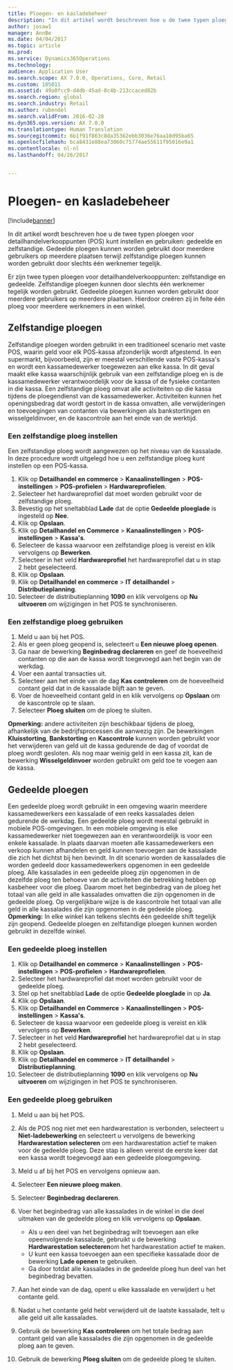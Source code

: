 ```yaml
---
title: Ploegen- en kasladebeheer
description: "In dit artikel wordt beschreven hoe u de twee typen ploegen voor detailhandelverkooppunten (POS) kunt instellen en gebruiken: gedeelde en zelfstandige. Gedeelde ploegen kunnen worden gebruikt door meerdere gebruikers op meerdere plaatsen terwijl zelfstandige ploegen kunnen worden gebruikt door slechts één werknemer tegelijk."
author: josaw1
manager: AnnBe
ms.date: 04/04/2017
ms.topic: article
ms.prod: 
ms.service: Dynamics365Operations
ms.technology: 
audience: Application User
ms.search.scope: AX 7.0.0, Operations, Core, Retail
ms.custom: 105011
ms.assetid: 49a0fcc9-d4db-45ad-8c4b-213ccaced82b
ms.search.region: global
ms.search.industry: Retail
ms.author: rubendel
ms.search.validFrom: 2016-02-28
ms.dyn365.ops.version: AX 7.0.0
ms.translationtype: Human Translation
ms.sourcegitcommit: 6b1f91f863c8da35362ebb3036e76aa10d95ba65
ms.openlocfilehash: bca8431e88ea73060c75774ae55611f95016e9a1
ms.contentlocale: nl-nl
ms.lasthandoff: 04/26/2017


---
```


# <a name="shift-and-cash-drawer-management"></a>Ploegen- en kasladebeheer

[!include[banner](includes/banner.md)]


In dit artikel wordt beschreven hoe u de twee typen ploegen voor detailhandelverkooppunten (POS) kunt instellen en gebruiken: gedeelde en zelfstandige. Gedeelde ploegen kunnen worden gebruikt door meerdere gebruikers op meerdere plaatsen terwijl zelfstandige ploegen kunnen worden gebruikt door slechts één werknemer tegelijk.

Er zijn twee typen ploegen voor detailhandelverkooppunten: zelfstandige en gedeelde. Zelfstandige ploegen kunnen door slechts één werknemer tegelijk worden gebruikt. Gedeelde ploegen kunnen worden gebruikt door meerdere gebruikers op meerdere plaatsen. Hierdoor creëren zij in feite één ploeg voor meerdere werknemers in een winkel.

## <a name="standalone-shifts"></a>Zelfstandige ploegen
Zelfstandige ploegen worden gebruikt in een traditioneel scenario met vaste POS, waarin geld voor elk POS-kassa afzonderlijk wordt afgestemd. In een supermarkt, bijvoorbeeld, zijn er meestal verschillende vaste POS-kassa's en wordt een kassamedewerker toegewezen aan elke kassa. In dit geval maakt elke kassa waarschijnlijk gebruik van een zelfstandige ploeg en is de kassamedewerker verantwoordelijk voor de kassa of de fysieke contanten in die kassa. Een zelfstandige ploeg omvat alle activiteiten op die kassa tijdens de ploegendienst van de kassamedewerker. Activiteiten kunnen het openingsbedrag dat wordt gestort in de kassa omvatten, alle verwijderingen en toevoegingen van contanten via bewerkingen als bankstortingen en wisselgeldinvoer, en de kascontrole aan het einde van de werktijd.

### <a name="set-up-a-stand-alone-shift"></a>Een zelfstandige ploeg instellen

Een zelfstandige ploeg wordt aangewezen op het niveau van de kassalade. In deze procedure wordt uitgelegd hoe u een zelfstandige ploeg kunt instellen op een POS-kassa.

1.  Klik op **Detailhandel en commerce** &gt; **Kanaalinstellingen** &gt; **POS-instellingen** &gt; **POS-profielen** &gt; **Hardwareprofielen**.
2.  Selecteer het hardwareprofiel dat moet worden gebruikt voor de zelfstandige ploeg.
3.  Bevestig op het sneltabblad **Lade** dat de optie **Gedeelde ploeglade** is ingesteld op **Nee**.
4.  Klik op **Opslaan**.
5.  Klik op **Detailhandel en Commerce** &gt; **Kanaalinstellingen** &gt; **POS-instellingen** &gt; **Kassa's**.
6.  Selecteer de kassa waarvoor een zelfstandige ploeg is vereist en klik vervolgens op **Bewerken**.
7.  Selecteer in het veld **Hardwareprofiel** het hardwareprofiel dat u in stap 2 hebt geselecteerd.
8.  Klik op **Opslaan**.
9.  Klik op **Detailhandel en commerce** &gt; **IT detailhandel** &gt; **Distributieplanning**.
10. Selecteer de distributieplanning **1090** en klik vervolgens op **Nu uitvoeren** om wijzigingen in het POS te synchroniseren.

### <a name="use-a-stand-alone-shift"></a>Een zelfstandige ploeg gebruiken

1.  Meld u aan bij het POS.
2.  Als er geen ploeg geopend is, selecteert u **Een nieuwe ploeg openen**.
3.  Ga naar de bewerking **Beginbedrag declareren** en geef de hoeveelheid contanten op die aan de kassa wordt toegevoegd aan het begin van de werkdag.
4.  Voer een aantal transacties uit.
5.  Selecteer aan het einde van de dag **Kas controleren** om de hoeveelheid contant geld dat in de kassalade blijft aan te geven.
6.  Voer de hoeveelheid contant geld in en klik vervolgens op **Opslaan** om de kascontrole op te slaan.
7.  Selecteer **Ploeg sluiten** om de ploeg te sluiten.

**Opmerking:** andere activiteiten zijn beschikbaar tijdens de ploeg, afhankelijk van de bedrijfsprocessen die aanwezig zijn. De bewerkingen **Kluisstorting**, **Bankstorting** en **Kascontrole** kunnen worden gebruikt voor het verwijderen van geld uit de kassa gedurende de dag of voordat de ploeg wordt gesloten. Als nog maar weinig geld in een kassa zit, kan de bewerking **Wisselgeldinvoer** worden gebruikt om geld toe te voegen aan de kassa.

## <a name="shared-shifts"></a>Gedeelde ploegen
Een gedeelde ploeg wordt gebruikt in een omgeving waarin meerdere kassamedewerkers een kassalade of een reeks kassalades delen gedurende de werkdag. Een gedeelde ploeg wordt meestal gebruikt in mobiele POS-omgevingen. In een mobiele omgeving is elke kassamedewerker niet toegewezen aan en verantwoordelijk is voor een enkele kassalade. In plaats daarvan moeten alle kassamedewerkers een verkoop kunnen afhandelen en geld kunnen toevoegen aan de kassalade die zich het dichtst bij hen bevindt. In dit scenario worden de kassalades die worden gedeeld door kassamedewerkers opgenomen in een gedeelde ploeg. Alle kassalades in een gedeelde ploeg zijn opgenomen in de dezelfde ploeg ten behoeve van de activiteiten die betrekking hebben op kasbeheer voor die ploeg. Daarom moet het beginbedrag van de ploeg het totaal van alle geld in alle kassalades omvatten die zijn opgenomen in de gedeelde ploeg. Op vergelijkbare wijze is de kascontrole het totaal van alle geld in alle kassalades die zijn opgenomen in de gedeelde ploeg. **Opmerking:** In elke winkel kan telkens slechts één gedeelde shift tegelijk zijn geopend. Gedeelde ploegen en zelfstandige ploegen kunnen worden gebruikt in dezelfde winkel.

### <a name="set-up-a-shared-shift"></a>Een gedeelde ploeg instellen

1.  Klik op **Detailhandel en commerce** &gt; **Kanaalinstellingen** &gt; **POS-instellingen** &gt; **POS-profielen** &gt; **Hardwareprofielen**.
2.  Selecteer het hardwareprofiel dat moet worden gebruikt voor de gedeelde ploeg.
3.  Stel op het sneltabblad **Lade** de optie **Gedeelde ploeglade** in op **Ja**.
4.  Klik op **Opslaan**.
5.  Klik op **Detailhandel en Commerce** &gt; **Kanaalinstellingen** &gt; **POS-instellingen** &gt; **Kassa's**.
6.  Selecteer de kassa waarvoor een gedeelde ploeg is vereist en klik vervolgens op **Bewerken**.
7.  Selecteer in het veld **Hardwareprofiel** het hardwareprofiel dat u in stap 2 hebt geselecteerd.
8.  Klik op **Opslaan**.
9.  Klik op **Detailhandel en commerce** &gt; **IT detailhandel** &gt; **Distributieplanning**.
10. Selecteer de distributieplanning **1090** en klik vervolgens op **Nu uitvoeren** om wijzigingen in het POS te synchroniseren.

### <a name="use-a-shared-shift"></a>Een gedeelde ploeg gebruiken

1.  Meld u aan bij het POS.
2.  Als de POS nog niet met een hardwarestation is verbonden, selecteert u **Niet-ladebewerking** en selecteert u vervolgens de bewerking **Hardwarestation selecteren** om een hardwarestation actief te maken voor de gedeelde ploeg. Deze stap is alleen vereist de eerste keer dat een kassa wordt toegevoegd aan een gedeelde ploegomgeving.
3.  Meld u af bij het POS en vervolgens opnieuw aan.
4.  Selecteer **Een nieuwe ploeg maken**.
5.  Selecteer **Beginbedrag declareren**.
6.  Voer het beginbedrag van alle kassalades in de winkel in die deel uitmaken van de gedeelde ploeg en klik vervolgens op **Opslaan**.
    -   Als u een deel van het beginbedrag wilt toevoegen aan elke opeenvolgende kassalade, gebruikt u de bewerking **Hardwarestation selecteren**om het hardwarestation actief te maken.
    -   U kunt een kassa toevoegen aan een specifieke kassalade door de bewerking **Lade openen** te gebruiken.
    -   Ga door totdat alle kassalades in de gedeelde ploeg hun deel van het beginbedrag bevatten.

7.  Aan het einde van de dag, opent u elke kassalade en verwijdert u het contante geld.
8.  Nadat u het contante geld hebt verwijderd uit de laatste kassalade, telt u alle geld uit alle kassalades.
9.  Gebruik de bewerking **Kas controleren** om het totale bedrag aan contant geld van alle kassalades die zijn opgenomen in de gedeelde ploeg aan te geven.
10. Gebruik de bewerking **Ploeg sluiten** om de gedeelde ploeg te sluiten.





